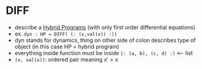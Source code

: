 DIFF
====
- describe a [Hybrid Programs](pages/HybridPrograms.md) (with only first order differential equations)
- ex. `dyn : HP = DIFF( (: (x,val(x)) :))`
- dyn stands for dynamics, thing on other side of colon describes type of object (in this case HP = hybrid program)
- everything inside function must be inside `(: (a, b), (c, d) :)` <-- list
- `(x, val(x))`: ordered pair meaning $x' = x$
